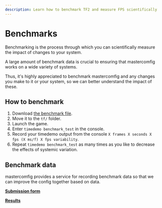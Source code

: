 ```yaml
---
description: Learn how to benchmark TF2 and measure FPS scientifically.
---
```


# Benchmarks

Benchmarking is the process through which you can scientifically measure the impact of changes to your system.

A large amount of benchmark data is crucial to ensuring that mastercomfig works on a wide variety of systems.

Thus, it's highly appreciated to benchmark mastercomfig and any changes you make to it or your system, so we can better understand the impact of these.

## How to benchmark

1. Download [the benchmark file](https://mega.nz/#!f8tlhDhR!nYgghqybOK15ObUykEczewB3242XHb_bJ4JP0rv1q6k).
2. Move it to the `tf/` folder.
3. Launch the game.
4. Enter `timedemo benchmark_test` in the console.
5. Record your timedemo output from the console `X frames X seconds X fps (X ms/f) X fps variability`.
6. Repeat `timedemo benchmark_test` as many times as you like to decrease the effects of systemic variation.

## Benchmark data

mastercomfig provides a service for recording benchmark data so that we can improve the config together based on data.

[**Submission form**](https://airtable.com/shrckjh0jqeZdeIYN)

[**Results**](https://airtable.com/shrxpulcQulOi16Wm)
